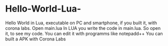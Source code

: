 # Hello-World-Lua-
Hello World in Lua, executable on PC and smartphone, if you built it, with corona labs. Open main.lua
In LUA you write the code in main.lua. So open it, to see my code. You can edit it with programms like notepadd++
You can built a APK with Corona Labs 
